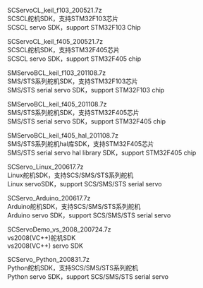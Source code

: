 SCServoCL_keil_f103_200521.7z  
SCSCL舵机SDK，支持STM32F103芯片  
SCSCL servo SDK，support STM32F103 Chip  

SCServoCL_keil_f405_200521.7z  
SCSCL舵机SDK，支持STM32F405芯片  
SCSCL servo SDK，support STM32F405 chip  

SMServoBCL_keil_f103_201108.7z  
SMS/STS系列舵机SDK，支持STM32F103芯片  
SMS/STS serial servo SDK，support STM32F103 chip  

SMServoBCL_keil_f405_201108.7z  
SMS/STS系列舵机SDK，支持STM32F405芯片  
SMS/STS serial servo SDK，support STM32F405 chip  

SMServoBCL_keil_f405_hal_201108.7z  
SMS/STS系列舵机hal库SDK，支持STM32F405芯片  
SMS/STS serial servo hal library SDK，support STM32F405 chip  

SCServo_Linux_200617.7z  
Linux舵机SDK，支持SCS/SMS/STS系列舵机  
Linux servoSDK，support SCS/SMS/STS serial servo  

SCServo_Arduino_200617.7z  
Arduino舵机SDK，支持SCS/SMS/STS系列舵机  
Arduino servo SDK，support SCS/SMS/STS serial servo  

SCServoDemo_vs_2008_200724.7z  
vs2008(VC++)舵机SDK  
vs2008(VC++) servo SDK  

SCServo_Python_200831.7z  
Python舵机SDK，支持SCS/SMS/STS系列舵机  
Python servo SDK，support SCS/SMS/STS serial servo
